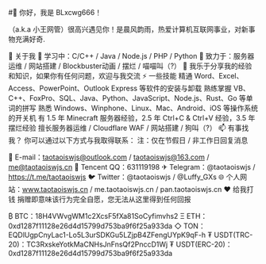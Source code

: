 #👋 你好，我是 BLxcwg666！

（a.k.a 小王网管）很高兴遇见你！是晨风韵雨，热爱计算机互联网事业，对新事物充满好奇.



🚀 关于我
🌱 学习中：C/C++ / Java / Node.js / PHP / Python
🔭 致力于：服务器运维 / 网站搭建 / Blockbuster动画 / 摆烂 / 喵喵叫（?）
💬 我乐于分享我的经验和知识，如果你有任何问题，欢迎与我交流
⚡ 一些技能
精通 Word、Excel、Access、PowerPoint、Outlook Express 等软件的安装与卸载
熟练掌握 VB、C++、FoxPro、SQL、Java、Python、JavaScript、Node.js、Rust、Go 等单词的拼写
熟悉 Windows、Winphone、Linux、Mac、Android、iOS 等操作系统的开关机
有 1.5 年 Minecraft 服务器经验，2.5 年 Ctrl+C & Ctrl+V 经验，3.5 年摆烂经验
擅长服务器运维 / Cloudflare WAF / 网站搭建 / 狗叫（?）
📫 有事找我？
你可以通过以下方式与我取得联系：
注：仅在节假日 / 非工作日回复消息

📧 E-mail：taotaoiswjs@outlook.com / taotaoiswjs@163.com / me@taotaoiswjs.cn
🐧 Tencent QQ：631119198
✈ Telegram：@taotaoiswjs / https://t.me/taotaoiswjs
🐦 Twitter：@taotaoiswjs / @Luffy_GXs
🌐 个人网站：www.taotaoiswjs.cn / me.taotaoiswjs.cn / pan.taotaoiswjs.cn
❤️ 给我打钱
捐赠即意味该行为完全自愿，您无法从这里得到任何回报

₿ BTC：18H4VWvgWM1c2XcsF5fXa81SoCyfimvhs2
Ξ ETH：0xd1287f11128e26d4d15799d753ba9f6f25a933da
◇ TON：EQDlUgpCnyLac1-Lo5L3urSDKGu5LZjpB4ZFengUYpK9qF-h
₮ USDT(TRC-20)：TC3RxskeYotkMaCNHsJnFnsQf2PnccD1Wj
₮ USDT(ERC-20)：0xd1287f11128e26d4d15799d753ba9f6f25a933da
